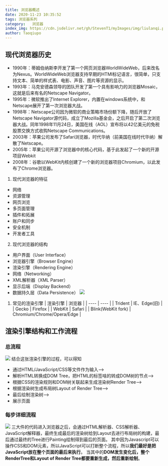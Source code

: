 ```yaml
---
title: 浏览器概述
date: 2020-11-23 10:35:52
tags: 浏览器系列
category:   浏览器
index_img: https://cdn.jsdelivr.net/gh/StevenT1/myImages/img/liulanqi.png
author: Taoqiupo
---
```

## 现代浏览器历史
+ 1990年：蒂姆伯纳斯李开发了第一个网页浏览器WorldWideWeb，后来改名为Nexus。WorldWideWeb浏览器支持早期的HTMl标记语言，很简单，只支持文本、简单的样式表、电影、声音、图片等资源的显示。
+ 1993年：马克安德森领导的团队开发了第一个具有影响力的浏览器Mosaic，这就是后来有名的Netscape Navigator。
+ 1995年：微软推出了Internet Explorer，内置在windows系统中，和Netscape展开了第一次浏览器大战。
+ 1998年：Netscape公司因为微软的商业策略市场份额下降，随后开放了Netscape Navigator源代码，成立了Mozilla基金会，之后开启了第二次浏览器大战。同年1998年11月24日，美国在线（AOL）宣布将以42亿美元的免税股票交换方式收购Netscape Communications。
+ 2003年：苹果公司发布了Safari浏览器，时代华纳（前美国在线时代华纳）解散了Netscape。
+ 2005年：苹果公司开源了浏览器中的核心代码，基于此发起了一个新的开源项目Webkit
+ 2008年：谷歌以WebKit内核创建了一个新的浏览器项目Chromium，以此发布了Chrome浏览器。
1. 现代浏览器的特征
+ 网络
+ 资源管理
+ 网页浏览
+ 多页面管理
+ 插件和拓展
+ 账户和同步
+ 安全机制
+ 开发者工具
2. 现代浏览器的结构
+ 用户界面（User Interface）
+ 浏览器引擎（Browser Engine）
+ 渲染引擎（Rendering Engine）
+ 网络（Networking）
+ XML解析器（XML Parser）
+ 显示后端（Display Backend）
+ 数据持久层（Data Persistence）
  ![](https://cdn.jsdelivr.net/gh/StevenT1/myImages/img/liulanqi.png)
1. 常见的渲染引擎
|  渲染引擎   | 浏览器  |
|  ----  | ----  |
| Trident  | IE、Edge(旧) |
| Gecko | Firefox |
| WebKit | Safari |
| Blink(WebKit fork) | Chromium/Chrome/Opera/Edge |

## 渲染引擎结构和工作流程
### 总流程
![](https://cdn.jsdelivr.net/gh/StevenT1/myImages/img/render.png)
结合这张渲染引擎的过程，可以得知

+ 通过HTML/JavaScript/CSS等文件作为输入-->
+ 解析HTML转换成DOM Tree，把HTML的标签啥的转成DOM树的节点-->
+ 根据CSS的渲染规则和DOM树关联起来生成渲染树Render Tree-->
+ 根据渲染树生成布局树Layout of Render Tree-->
+ 最后绘制渲染树-->
+ 展示页面
### 每步详细流程
![](https://cdn.jsdelivr.net/gh/StevenT1/myImages/img/render2.png)
三大件的代码进入浏览器之后，会通过HTML解析器、CSS解析器、JavaScript解释器，最终生成最后的渲染树给到Layout去进行布局树的构建，最后通过最终的Tree进行Painting绘制得到最后的页面。
其中因为Javascript可以操作CSS和DOM元素，所以JavaScript可以打断整个流程，所以**我们最好是把JavaScript放在整个页面的最后来执行**。
当其中的**DOM发生变化后，整个RenderTree和Layout of Render Tree都要重新生成，然后重新绘制**。
